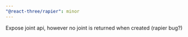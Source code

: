 ```yaml
---
"@react-three/rapier": minor
---
```


Expose joint api, however no joint is returned when created (rapier bug?)
